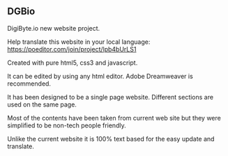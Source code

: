 ## DGBio

DigiByte.io new website project.

Help translate this website in your local language: https://poeditor.com/join/project/lpb4bUrLS1

Created with pure html5, css3 and javascript.

It can be edited by using any html editor. Adobe Dreamweaver is recommended.

It has been designed to be a single page website. Different sections are used on the same page.

Most of the contents have been taken from current web site but they were simplified to be non-tech people friendly.

Unlike the current website it is 100% text based for the easy update and translate.
